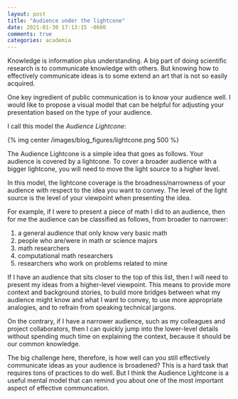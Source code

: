 ```yaml
---
layout: post
title: "Audience under the lightcone"
date: 2021-01-30 17:13:15 -0600
comments: true
categories: academia
---
```


Knowledge is information plus understanding. A big part of doing scientific research is to communicate knowledge with others. But knowing how to effectively communicate ideas is to some extend an art that is not so easily acquired.

One key ingredient of public communication is to know your audience well. I would like to propose a visual model that can be helpful for adjusting your presentation based on the type of your audience.

I call this model the *Audience Lightcone*:

{% img center /images/blog_figures/lightcone.png 500 %}

<!--more-->

The Audience Lightcone is a simple idea that goes as follows. Your audience is covered by a lightcone. To cover a broader audience with a bigger lightcone, you will need to move the light source to a higher level.

In this model, the lightcone coverage is the broadness/narrowness of your audience with respect to the idea you want to convey. The level of the light source is the level of your viewpoint when presenting the idea.

For example, if I were to present a piece of math I did to an audience, then for me the audience can be classified as follows, from broader to narrower:

1. a general audience that only know very basic math
2. people who are/were in math or science majors
3. math researchers
4. computational math researchers
5. researchers who work on problems related to mine

If I have an audience that sits closer to the top of this list, then I will need to present my ideas from a higher-level viewpoint. This means to provide more context and background stories, to build more bridges between what my audience might know and what I want to convey, to use more appropriate analogies, and to refrain from speaking technical jargons.

On the contrary, if I have a narrower audience, such as my colleagues and project collaborators, then I can quickly jump into the lower-level details without spending much time on explaining the context, because it should be our common knowledge.

The big challenge here, therefore, is how well can you still effectively communicate ideas as your audience is broadened? This is a hard task that requires tons of practices to do well. But I think the Audience Lightcone is a useful mental model that can remind you about one of the most important aspect of effective communcation.
